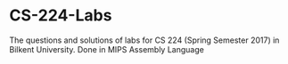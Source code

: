 # CS-224-Labs
The questions and solutions of labs for CS 224 (Spring Semester 2017) in Bilkent University.
Done in MIPS Assembly Language

